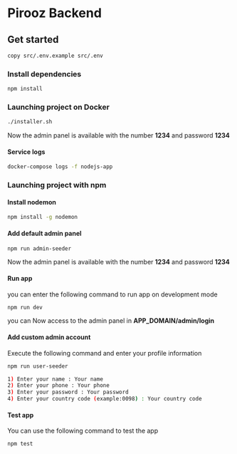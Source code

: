 # Pirooz Backend

## Get started
````bash
copy src/.env.example src/.env
````
### Install dependencies
````bash
npm install
````
### Launching project on Docker
````bash
./installer.sh
````
Now the admin panel is available with the number ****1234**** and password ****1234****
#### Service logs
````bash
docker-compose logs -f nodejs-app
````
### Launching project with npm

#### Install nodemon
````bash
npm install -g nodemon
````
####  Add default admin panel
````bash
npm run admin-seeder
````
Now the admin panel is available with the number ****1234**** and password ****1234****

####  Run app
you can enter the following command to run app on development mode
````bash
npm run dev
````
you can Now access to the admin panel in ****APP_DOMAIN/admin/login****

####  Add custom admin account
Execute the following command and enter your profile information
````bash
npm run user-seeder

1) Enter your name : Your name
2) Enter your phone : Your phone
3) Enter your password : Your password
4) Enter your country code (example:0098) : Your country code
````

####  Test app
You can use the following command to test the app
````bash
npm test
````